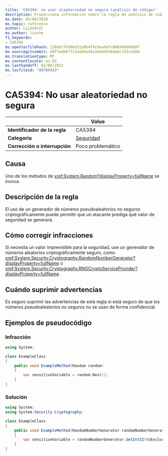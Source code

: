```yaml
---
title: 'CA5394: no usar aleatoriedad no segura (análisis de código)'
description: Proporciona información sobre la regla de análisis de código CA5394, incluidas las causas, cómo corregir las infracciones y cuándo suprimirlas.
ms.date: 05/08/2020
ms.topic: reference
author: LLLXXXCCC
ms.author: linche
f1_keywords:
- CA5394
ms.openlocfilehash: 128de7f4386d31a8b4f4cbeade7c886949b99d0f
ms.sourcegitcommit: ddf7edb67715a5b9a45e3dd44536dabc153c1de0
ms.translationtype: MT
ms.contentlocale: es-ES
ms.lasthandoff: 02/06/2021
ms.locfileid: "99769343"
---
```

# <a name="ca5394-do-not-use-insecure-randomness"></a>CA5394: No usar aleatoriedad no segura

| | Value |
|-|-|
| **Identificador de la regla** |CA5394|
| **Categoría** |[Seguridad](security-warnings.md)|
| **Corrección o interrupción** |Poco problemático|

## <a name="cause"></a>Causa

Uno de los métodos de <xref:System.Random?displayProperty=fullName> se invoca.

## <a name="rule-description"></a>Descripción de la regla

El uso de un generador de números pseudoaleatorios no seguros criptográficamente puede permitir que un atacante prediga qué valor de seguridad se generará.

## <a name="how-to-fix-violations"></a>Cómo corregir infracciones

Si necesita un valor imprevisible para la seguridad, use un generador de números aleatorios criptográficamente seguro, como <xref:System.Security.Cryptography.RandomNumberGenerator?displayProperty=fullName> o <xref:System.Security.Cryptography.RNGCryptoServiceProvider?displayProperty=fullName> .

## <a name="when-to-suppress-warnings"></a>Cuándo suprimir advertencias

Es seguro suprimir las advertencias de esta regla si está seguro de que los números pseudoaleatorios no seguros no se usan de forma confidencial.

## <a name="pseudo-code-examples"></a>Ejemplos de pseudocódigo

### <a name="violation"></a>Infracción

```csharp
using System;

class ExampleClass
{
    public void ExampleMethod(Random random)
    {
        var sensitiveVariable = random.Next();
    }
}
```

### <a name="solution"></a>Solución

```csharp
using System;
using System.Security.Cryptography;

class ExampleClass
{
    public void ExampleMethod(RandomNumberGenerator randomNumberGenerator, int toExclusive)
    {
        var sensitiveVariable = randomNumberGenerator.GetInt32(toExclusive);
    }
}
```
